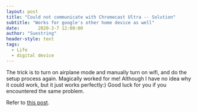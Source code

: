 ```yaml
---
layout: post
title: "Could not communicate with Chromecast Ultra -- Solution"
subtitle: "Works for google's other home device as well"
date:       2020-3-7 12:00:00
author: "Suestring"
header-style: text
tags:
  - Life
  - digital device
---
```


The trick is to turn on airplane mode and manually turn on wifi, and do the setup process again. Magically worked for me!
Although I have no idea why it could work, but it just works perfectly:)
Good luck for you if you encountered the same problem.

Refer to [this post](https://www.reddit.com/r/googlehome/comments/768ruu/for_anyone_with_the_could_not_communicate_with/).
